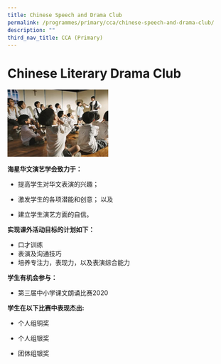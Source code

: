 ```yaml
---
title: Chinese Speech and Drama Club
permalink: /programmes/primary/cca/chinese-speech-and-drama-club/
description: ""
third_nav_title: CCA (Primary)
---
```

# Chinese Literary Drama Club

<img src="/images/CCA/Primary/Chinese%20Speech%20and%20Drama%20Club_D1R1384.jpg"  
     style="width:45%">


**海星华文演艺学会致力于：**   

*   提高学生对华文表演的兴趣；
*   激发学生的各项潜能和创意； 以及  
    
*   建立学生演艺方面的自信。

**实现课外活动目标的计划如下：**   

*   口才训练
*   表演及沟通技巧
*   培养专注力，表现力，以及表演综合能力

  

**学生有机会参与：**

*   第三届中小学课文朗诵比赛2020

  

**学生在以下比赛中表现杰出:**  

*   个人组铜奖  
    
*   个人组银奖  
    
*   团体组银奖